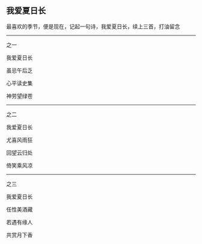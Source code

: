 ## 我爱夏日长 ##

最喜欢的季节，便是现在，记起一句诗，我爱夏日长，续上三首，打油留念

 ---

之一

我爱夏日长

虽忌午后乏

心平读史集

神劳望绿苍

 

 ---

之二

我爱夏日长

尤喜风雨狂

回望云归处

倚笑乘风凉

 
---
 

之三

我爱夏日长

任性美酒藏

若遇有缘人

共赏月下香

